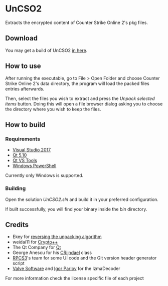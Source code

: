 # UnCSO2
Extracts the encrypted content of Counter Strike Online 2's pkg files.

## Download 
You may get a build of UnCSO2 [in here](https://github.com/Ochii/UnCSO2/releases/latest).

## How to use
After running the executable, go to File > Open Folder and choose Counter Strike Online 2's data directory, the program will load the packed files entries afterwards.

Then, select the files you wish to extract and press the *Unpack selected items* button. Doing this will open a file browser dialog asking you to choose the directory where you wish to keep the files.

## How to build

### Requirements
- [Visual Studio 2017](https://www.visualstudio.com/downloads/)
- [Qt 5.10](https://www.qt.io/download)
- [Qt VS Tools](http://doc.qt.io/qtvstools/qtvstools-getting-started.html)
- [Windows PowerShell](https://docs.microsoft.com/en-us/powershell/scripting/setup/installing-windows-powershell)

Currently only Windows is supported.

### Building
Open the solution *UnCSO2.sln* and build it in your preferred configuration.

If built successfully, you will find your binary inside the *bin* directory.

## Credits

- Ekey for [reversing the unpacking algorithm](http://forum.xentax.com/viewtopic.php?f=21&t=11117)
- weidai11 for [Crypto++](https://www.cryptopp.com/)
- The Qt Company for [Qt](https://www.qt.io/)
- George Anescu for his [CRijndael](https://www.codeproject.com/Articles/1380/A-C-Implementation-of-the-Rijndael-Encryption-Decr) class
- [RPCS3](https://rpcs3.net/)'s team for some UI code and the Git version header generator script
- [Valve Software](https://github.com/ValveSoftware/source-sdk-2013) and [Igor Parlov](http://www.7-zip.org/) for the lzmaDecoder

For more information check the license specific file of each project
